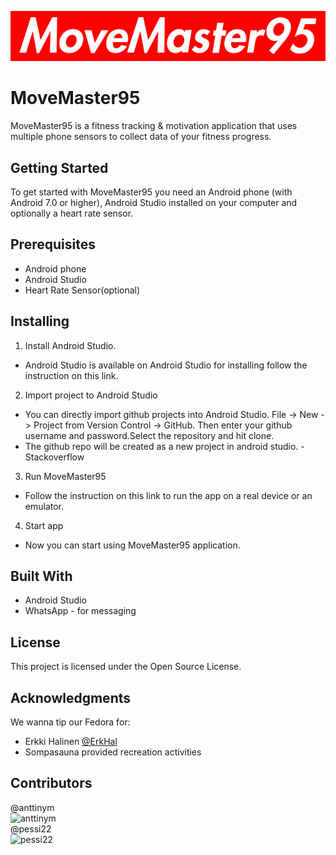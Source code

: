 ![Logo](readme_assets/MoveMaster95.png)  
# MoveMaster95
MoveMaster95 is a fitness tracking & motivation application that uses multiple phone sensors to collect data of your fitness progress.  
## Getting Started
To get started with MoveMaster95 you need an Android phone (with Android 7.0 or higher), Android Studio installed on your computer and optionally a heart rate sensor.  
## Prerequisites
- Android phone  
- Android Studio  
- Heart Rate Sensor(optional)  
## Installing
1. Install Android Studio.  
* Android Studio is available on Android Studio for installing follow the instruction on this link.  
2. Import project to Android Studio  
* You can directly import github projects into Android Studio. File -> New -> Project from Version Control -> GitHub. Then enter your github username and password.Select the repository and hit clone.  
* The github repo will be created as a new project in android studio. - Stackoverflow  
3. Run MoveMaster95  
* Follow the instruction on this link to run the app on a real device or an emulator.  
4. Start app  
* Now you can start using MoveMaster95 application.  
## Built With
* Android Studio
* WhatsApp - for messaging
## License
This project is licensed under the Open Source License.  
## Acknowledgments
We wanna tip our Fedora for:  
* Erkki Halinen [@ErkHal](https://github.com/ErkHal)  
* Sompasauna provided recreation activities  
## Contributors
@anttinym  
![anttinym](https://avatars0.githubusercontent.com/u/33100455?s=460&v=4)  
@pessi22  
![pessi22](https://avatars2.githubusercontent.com/u/33121987?s=460&v=4)  
